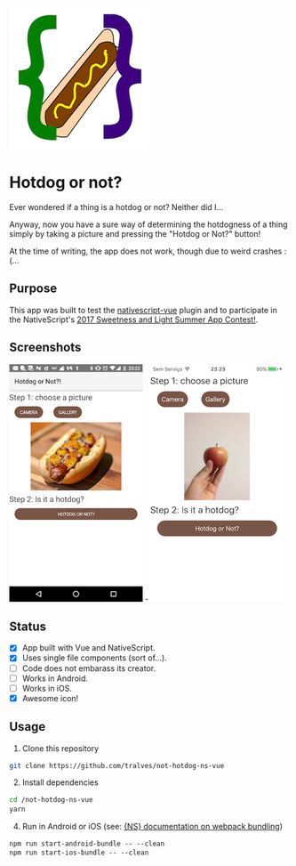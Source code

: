 ![Hotdog or Not?](/screenshots/nhd-icon.png?raw=true)

# Hotdog or not?

Ever wondered if a thing is a hotdog or not? Neither did I...

Anyway, now you have a sure way of determining the hotdogness of a thing simply
by taking a picture and pressing the "Hotdog or Not?" button!

At the time of writing, the app does not work, though due to weird crashes :(...

## Purpose

This app was built to test the [nativescript-vue](https://github.com/rigor789/nativescript-vue) plugin and to participate in the
NativeScript's [2017 Sweetness and Light Summer App Contest!](https://www.nativescript.org/blog/2017-sweetness-and-light-summer-app-contest).

## Screenshots

![Android version](/screenshots/hotdog-or-not-android.png?raw=true "Android version") - 
![iOS version](/screenshots/hotdog-or-not-ios.png?raw=true "iOS version")

## Status

- [x] App built with Vue and NativeScript.
- [x] Uses single file components (sort of...).
- [ ] Code does not embarass its creator.
- [ ] Works in Android.
- [ ] Works in iOS.
- [x] Awesome icon!

## Usage

1. Clone this repository
```bash
git clone https://github.com/tralves/not-hotdog-ns-vue
```

2. Install dependencies
```bash
cd /not-hotdog-ns-vue
yarn
```
4. Run in Android or iOS (see: [{NS} documentation on webpack bundling](https://docs.nativescript.org/tooling/bundling-with-webpack#bundling))
```
npm run start-android-bundle -- --clean
npm run start-ios-bundle -- --clean
```
